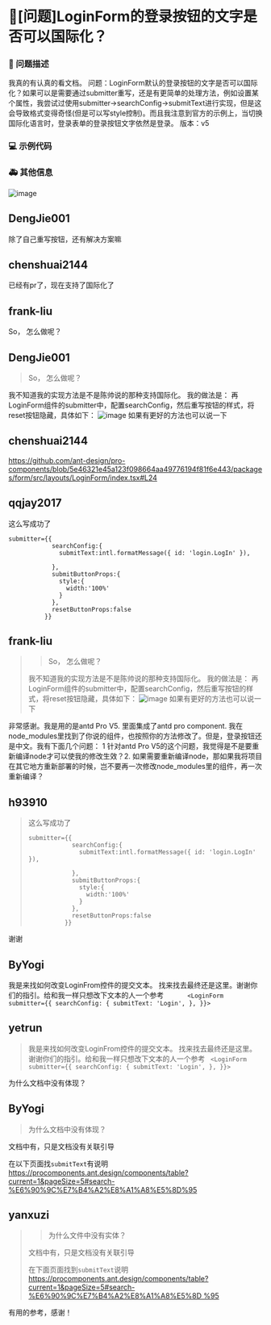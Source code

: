 # 🧐[问题]LoginForm的登录按钮的文字是否可以国际化？

### 🧐 问题描述

我真的有认真的看文档。
问题：LoginForm默认的登录按钮的文字是否可以国际化？如果可以是需要通过submitter重写，还是有更简单的处理方法，例如设置某个属性，我尝试过使用submitter->searchConfig->submitText进行实现，但是这会导致格式变得奇怪(但是可以写style控制)。而且我注意到官方的示例上，当切换国际化语言时，登录表单的登录按钮文字依然是登录。
版本：v5

### 💻 示例代码

### 🚑 其他信息

![image](https://user-images.githubusercontent.com/41319355/139382979-1844d568-463a-4f83-9a3d-d3d70ad070c9.png)

## DengJie001

除了自己重写按钮，还有解决方案嘛

## chenshuai2144

已经有pr了，现在支持了国际化了

## frank-liu

>

So， 怎么做呢？

## DengJie001

> >
>
> So， 怎么做呢？

我不知道我的实现方法是不是陈帅说的那种支持国际化。
我的做法是：
再LoginForm组件的submitter中，配置searchConfig，然后重写按钮的样式，将reset按钮隐藏，具体如下：
![image](https://user-images.githubusercontent.com/41319355/144220281-f33248a7-90c7-44cc-9233-a108d9c500e1.png)
如果有更好的方法也可以说一下

## chenshuai2144

https://github.com/ant-design/pro-components/blob/5e46321e45a123f098664aa49776194f81f6e443/packages/form/src/layouts/LoginForm/index.tsx#L24

## qqjay2017

这么写成功了

```tsx
submitter={{
            searchConfig:{
              submitText:intl.formatMessage({ id: 'login.LogIn' }),

            },
            submitButtonProps:{
              style:{
                width:'100%'
              }
            },
            resetButtonProps:false
          }}
```

## frank-liu

> > >
> >
> > So， 怎么做呢？
>
> 我不知道我的实现方法是不是陈帅说的那种支持国际化。 我的做法是： 再LoginForm组件的submitter中，配置searchConfig，然后重写按钮的样式，将reset按钮隐藏，具体如下： ![image](https://user-images.githubusercontent.com/41319355/144220281-f33248a7-90c7-44cc-9233-a108d9c500e1.png) 如果有更好的方法也可以说一下

非常感谢。我是用的是antd Pro V5. 里面集成了antd pro component. 我在node_modules里找到了你说的组件，也按照你的方法修改了。但是，登录按钮还是中文。我有下面几个问题：
1 针对antd Pro V5的这个问题，我觉得是不是要重新编译node才可以使我的修改生效？2. 如果需要重新编译node，那如果我将项目在其它地方重新部署的时候，岂不要再一次修改node_modules里的组件，再一次重新编译？

## h93910

> 这么写成功了
>
> ```tsx
> submitter={{
>             searchConfig:{
>               submitText:intl.formatMessage({ id: 'login.LogIn' }),
>
>             },
>             submitButtonProps:{
>               style:{
>                 width:'100%'
>               }
>             },
>             resetButtonProps:false
>           }}
> ```

谢谢

## ByYogi

我是来找如何改变LoginFrom控件的提交文本。
找来找去最终还是这里。谢谢你们的指引。给和我一样只想改下文本的人一个参考
`      <LoginForm    
submitter={{
  searchConfig: {
  submitText: 'Login',
  },
 }}>`

## yetrun

> 我是来找如何改变LoginFrom控件的提交文本。 找来找去最终还是这里。谢谢你们的指引。给和我一样只想改下文本的人一个参考 ` <LoginForm submitter={{ searchConfig: { submitText: 'Login', }, }}>`

为什么文档中没有体现？

## ByYogi

> 为什么文档中没有体现？

文档中有，只是文档没有关联引导

在以下页面找`submitText`有说明
https://procomponents.ant.design/components/table?current=1&pageSize=5#search-%E6%90%9C%E7%B4%A2%E8%A1%A8%E5%8D%95

## yanxuzi

> > 为什么文件中没有实体？
>
> 文档中有，只是文档没有关联引导
>
> 在下面页面找到`submitText`说明 [https://procomponents.ant.design/components/table?current=1&pageSize=5#search-%E6%90%9C%E7%B4%A2%E8%A1%A8%E5%8D %95](https://procomponents.ant.design/components/table?current=1&pageSize=5#search-%E6%90%9C%E7%B4%A2%E8%A1%A8%E5%8D%95)

有用的参考，感谢！
